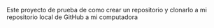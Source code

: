 Este proyecto de prueba de como crear un repositorio y clonarlo a mi repositorio local de GitHub a mi computadora
